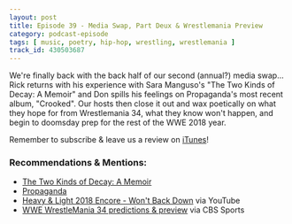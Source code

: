 ```yaml
---
layout: post
title: Episode 39 - Media Swap, Part Deux & Wrestlemania Preview
category: podcast-episode
tags: [ music, poetry, hip-hop, wrestling, wrestlemania ]
track_id: 430503687
---
```


We're finally back with the back half of our second (annual?) media swap... Rick returns with his experience with Sara Manguso's "The Two Kinds of Decay: A Memoir" and Don spills his feelings on Propaganda's most recent album, "Crooked".  Our hosts then close it out and wax poetically on what they hope for from Wrestlemania 34, what they know won't happen, and begin to doomsday prep for the rest of the WWE 2018 year.

Remember to subscribe & leave us a review on [iTunes](https://itunes.apple.com/us/podcast/the-rick-don-show/id1229942938)!

<!--more-->

### Recommendations & Mentions:
- [The Two Kinds of Decay: A Memoir](https://www.amazon.com/gp/product/B00FOAQH6C/)
- [Propaganda](https://humblebeast.com/artists/propaganda/)
- [Heavy & Light 2018 Encore - Won't Back Down](https://www.youtube.com/watch?v=eIZ43izrDDQ) via YouTube
- [WWE WrestleMania 34 predictions & preview](https://www.cbssports.com/wwe/news/wwe-wrestlemania-34-predictions-card-matches-start-time-date-preview-location/) via CBS Sports
